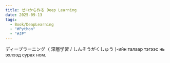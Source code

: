 ```yaml
---
title: ゼロから作る Deep Learning
date: 2025-09-13
tags:
  - Book/DeapLearning
  - "#Python"
  - "#JP"
---
```

ディープラーニング（ 深層学習 / しんそうがくしゅう )-ийн талаар тэгээс нь эхлээд сурах ном. 